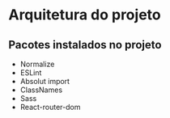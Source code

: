 # Arquitetura do projeto

## Pacotes instalados no projeto

+ Normalize 
+ ESLint
+ Absolut import
+ ClassNames
+ Sass
+ React-router-dom
